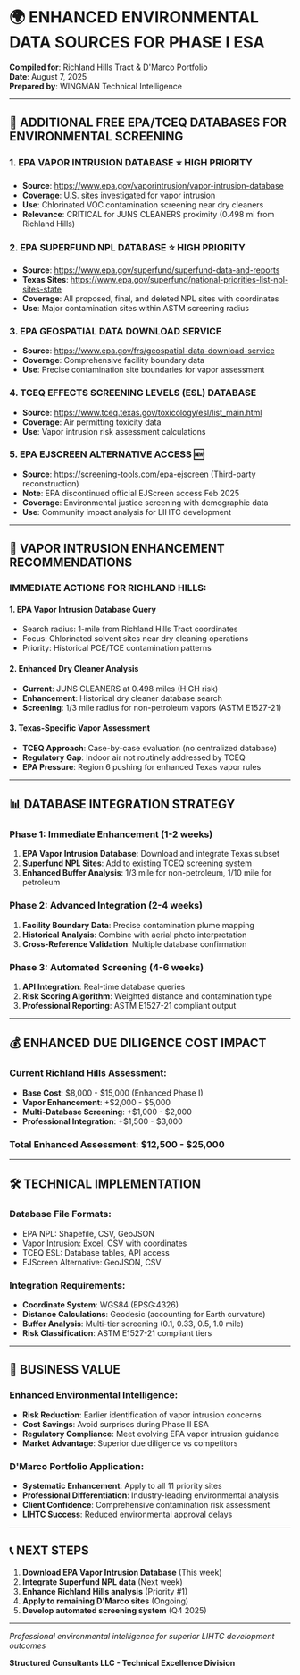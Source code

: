 # 🌍 ENHANCED ENVIRONMENTAL DATA SOURCES FOR PHASE I ESA

**Compiled for**: Richland Hills Tract & D'Marco Portfolio  
**Date**: August 7, 2025  
**Prepared by**: WINGMAN Technical Intelligence  

---

## 🎯 ADDITIONAL FREE EPA/TCEQ DATABASES FOR ENVIRONMENTAL SCREENING

### 1. **EPA VAPOR INTRUSION DATABASE** ⭐ HIGH PRIORITY
- **Source**: https://www.epa.gov/vaporintrusion/vapor-intrusion-database
- **Coverage**: U.S. sites investigated for vapor intrusion
- **Use**: Chlorinated VOC contamination screening near dry cleaners
- **Relevance**: CRITICAL for JUNS CLEANERS proximity (0.498 mi from Richland Hills)

### 2. **EPA SUPERFUND NPL DATABASE** ⭐ HIGH PRIORITY  
- **Source**: https://www.epa.gov/superfund/superfund-data-and-reports
- **Texas Sites**: https://www.epa.gov/superfund/national-priorities-list-npl-sites-state
- **Coverage**: All proposed, final, and deleted NPL sites with coordinates
- **Use**: Major contamination sites within ASTM screening radius

### 3. **EPA GEOSPATIAL DATA DOWNLOAD SERVICE**
- **Source**: https://www.epa.gov/frs/geospatial-data-download-service  
- **Coverage**: Comprehensive facility boundary data
- **Use**: Precise contamination site boundaries for vapor assessment

### 4. **TCEQ EFFECTS SCREENING LEVELS (ESL) DATABASE**
- **Source**: https://www.tceq.texas.gov/toxicology/esl/list_main.html
- **Coverage**: Air permitting toxicity data
- **Use**: Vapor intrusion risk assessment calculations

### 5. **EPA EJSCREEN ALTERNATIVE ACCESS** 🆕
- **Source**: https://screening-tools.com/epa-ejscreen (Third-party reconstruction)
- **Note**: EPA discontinued official EJScreen access Feb 2025
- **Coverage**: Environmental justice screening with demographic data
- **Use**: Community impact analysis for LIHTC development

---

## 🔬 VAPOR INTRUSION ENHANCEMENT RECOMMENDATIONS

### **IMMEDIATE ACTIONS FOR RICHLAND HILLS:**

#### 1. **EPA Vapor Intrusion Database Query**
- Search radius: 1-mile from Richland Hills Tract coordinates
- Focus: Chlorinated solvent sites near dry cleaning operations
- Priority: Historical PCE/TCE contamination patterns

#### 2. **Enhanced Dry Cleaner Analysis**
- **Current**: JUNS CLEANERS at 0.498 miles (HIGH risk)
- **Enhancement**: Historical dry cleaner database search
- **Screening**: 1/3 mile radius for non-petroleum vapors (ASTM E1527-21)

#### 3. **Texas-Specific Vapor Assessment**
- **TCEQ Approach**: Case-by-case evaluation (no centralized database)
- **Regulatory Gap**: Indoor air not routinely addressed by TCEQ
- **EPA Pressure**: Region 6 pushing for enhanced Texas vapor rules

---

## 📊 DATABASE INTEGRATION STRATEGY

### **Phase 1: Immediate Enhancement (1-2 weeks)**
1. **EPA Vapor Intrusion Database**: Download and integrate Texas subset
2. **Superfund NPL Sites**: Add to existing TCEQ screening system  
3. **Enhanced Buffer Analysis**: 1/3 mile for non-petroleum, 1/10 mile for petroleum

### **Phase 2: Advanced Integration (2-4 weeks)**
1. **Facility Boundary Data**: Precise contamination plume mapping
2. **Historical Analysis**: Combine with aerial photo interpretation
3. **Cross-Reference Validation**: Multiple database confirmation

### **Phase 3: Automated Screening (4-6 weeks)**
1. **API Integration**: Real-time database queries
2. **Risk Scoring Algorithm**: Weighted distance and contamination type
3. **Professional Reporting**: ASTM E1527-21 compliant output

---

## 💰 ENHANCED DUE DILIGENCE COST IMPACT

### **Current Richland Hills Assessment:**
- **Base Cost**: $8,000 - $15,000 (Enhanced Phase I)
- **Vapor Enhancement**: +$2,000 - $5,000
- **Multi-Database Screening**: +$1,000 - $2,000
- **Professional Integration**: +$1,500 - $3,000

### **Total Enhanced Assessment: $12,500 - $25,000**

---

## 🛠️ TECHNICAL IMPLEMENTATION

### **Database File Formats:**
- EPA NPL: Shapefile, CSV, GeoJSON
- Vapor Intrusion: Excel, CSV with coordinates  
- TCEQ ESL: Database tables, API access
- EJScreen Alternative: GeoJSON, CSV

### **Integration Requirements:**
- **Coordinate System**: WGS84 (EPSG:4326)
- **Distance Calculations**: Geodesic (accounting for Earth curvature)
- **Buffer Analysis**: Multi-tier screening (0.1, 0.33, 0.5, 1.0 mile)
- **Risk Classification**: ASTM E1527-21 compliant tiers

---

## 🎯 BUSINESS VALUE

### **Enhanced Environmental Intelligence:**
- **Risk Reduction**: Earlier identification of vapor intrusion concerns
- **Cost Savings**: Avoid surprises during Phase II ESA
- **Regulatory Compliance**: Meet evolving EPA vapor intrusion guidance
- **Market Advantage**: Superior due diligence vs competitors

### **D'Marco Portfolio Application:**
- **Systematic Enhancement**: Apply to all 11 priority sites
- **Professional Differentiation**: Industry-leading environmental analysis
- **Client Confidence**: Comprehensive contamination risk assessment
- **LIHTC Success**: Reduced environmental approval delays

---

## 📞 NEXT STEPS

1. **Download EPA Vapor Intrusion Database** (This week)
2. **Integrate Superfund NPL data** (Next week)  
3. **Enhance Richland Hills analysis** (Priority #1)
4. **Apply to remaining D'Marco sites** (Ongoing)
5. **Develop automated screening system** (Q4 2025)

---

*Professional environmental intelligence for superior LIHTC development outcomes*

**Structured Consultants LLC - Technical Excellence Division**